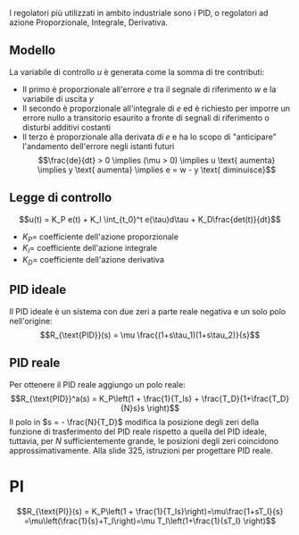 I regolatori più utilizzati in ambito industriale sono i PID, o regolatori ad azione Proporzionale, Integrale, Derivativa.
## Modello
La variabile di controllo $u$ è generata come la somma di tre contributi:
- Il primo è proporzionale all'errore $e$ tra il segnale di riferimento $w$ e la variabile di uscita $y$
- Il secondo è proporzionale all'integrale di $e$ ed è richiesto per imporre un errore nullo a transitorio esaurito a fronte di segnali di riferimento o disturbi additivi costanti
- Il terzo è proporzionale alla derivata di $e$ e ha lo scopo di "anticipare" l'andamento dell'errore negli istanti futuri
$$\frac{de}{dt} > 0 \implies (\mu > 0) \implies u \text{ aumenta} \implies y \text{ aumenta} \implies e = w - y \text{ diminuisce}$$
## Legge di controllo
$$u(t) = K_P e(t) + K_I \int_{t_0}^t e(\tau)d\tau + K_D\frac{det(t)}{dt}$$
- $K_P =$ coefficiente dell'azione proporzionale
- $K_I =$ coefficiente dell'azione integrale
- $K_D =$ coefficiente dell'azione derivativa
## PID ideale
Il PID ideale è un sistema con due zeri a parte reale negativa e un solo polo nell'origine:
$$R_{\text{PID}}(s) = \mu \frac{(1+s\tau_1)(1+s\tau_2)}{s}$$
## PID reale
Per ottenere il PID reale aggiungo un polo reale:
$$R_{\text{PID}}^a(s) = K_P\left(1 + \frac{1}{T_Is} + \frac{T_D}{1+\frac{T_D}{N}s}s \right)$$
Il polo in $s = - \frac{N}{T_D}$ modifica la posizione degli zeri della funzione di trasferimento del PID reale rispetto a quella del PID ideale, tuttavia, per $N$ sufficientemente grande, le posizioni degli zeri coincidono approssimativamente.
Alla slide 325, istruzioni per progettare PID reale.

# PI
$$R_{\text{PI}}(s) = K_P\left(1 + \frac{1}{T_Is}\right)=\mu\frac{1+sT_I}{s} =\mu\left(\frac{1}{s}+T_I\right)=\mu T_I\left(1+\frac{1}{sT_I} \right)$$
